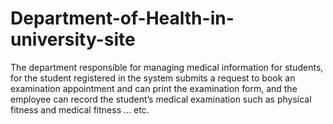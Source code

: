 # Department-of-Health-in-university-site
The department responsible for managing medical information for students, for the student registered in the system submits a request to book an examination appointment and can print the examination form, and the employee can record the student’s medical examination such as physical fitness and medical fitness ... etc.
